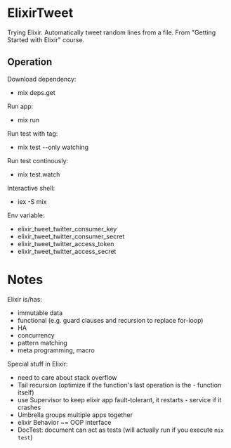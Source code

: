 # ElixirTweet

Trying Elixir.
Automatically tweet random lines from a file.
From "Getting Started with Elixir" course.

## Operation

Download dependency:
- mix deps.get

Run app:
- mix run

Run test with tag:
- mix test --only watching

Run test continously:
- mix test.watch

Interactive shell:
- iex -S mix

Env variable:
- elixir_tweet_twitter_consumer_key
- elixir_tweet_twitter_consumer_secret
- elixir_tweet_twitter_access_token
- elixir_tweet_twitter_access_secret

# Notes

Elixir is/has:
- immutable data
- functional (e.g. guard clauses and recursion to replace for-loop)
- HA
- concurrency
- pattern matching
- meta programming, macro

Special stuff in Elixir:

- need to care about stack overflow
- Tail recursion (optimize if the function's last operation is the - function itself)
- use Supervisor to keep elixir app fault-tolerant, it restarts - service if it crashes
- Umbrella groups multiple apps together
- elixir Behavior ~= OOP interface
- DocTest: document can act as tests (will actually run if you execute ``mix test``)


